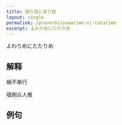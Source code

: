 ```yaml
---
title: 弱り目に祟り目
layout: single
permalink: /proverbs/yowarime-ni-tatarime
excerpt: よわりめにたたりめ
---
```


よわりめにたたりめ

## 解释

祸不单行

墙倒众人推

## 例句


